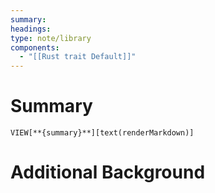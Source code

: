 ```yaml
---
summary: 
headings: 
type: note/library
components:
  - "[[Rust trait Default]]"
---
```

# Summary
`VIEW[**{summary}**][text(renderMarkdown)]`
# Additional Background

